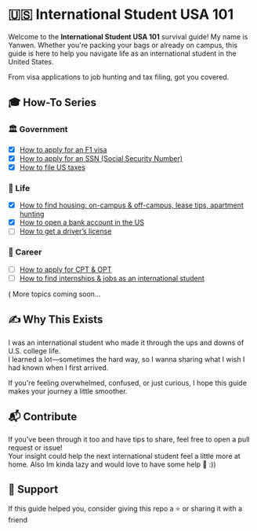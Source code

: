 # 🇺🇸 International Student USA 101

Welcome to the **International Student USA 101** survival guide! My name is Yanwen.
Whether you're packing your bags or already on campus, this guide is here to help you navigate life as an international student in the United States.

From visa applications to job hunting and tax filing, got you covered.


##  🎓 How-To Series

### 🏛️ Government
- [x] [How to apply for an F1 visa](government/f1visa.md)
- [x] [How to apply for an SSN (Social Security Number)](government/ssn.md)
- [x] [How to file US taxes](government/taxes.md)

### 🏡 Life
- [x] [How to find housing: on-campus & off-campus, lease tips, apartment hunting](life/housing.md)
- [x] [How to open a bank account in the US](life/banking.md)
- [ ] [How to get a driver’s license](life/driving.md)

### 💼 Career
- [ ] [How to apply for CPT & OPT](career/cptopt.md)
- [ ] [How to find internships & jobs as an international student](career/findjobs.md)

( More topics coming soon…


## ✍️ Why This Exists

I was an international student who made it through the ups and downs of U.S. college life.  
I learned a lot—sometimes the hard way, so I wanna sharing what I wish I had known when I first arrived.

If you're feeling overwhelmed, confused, or just curious, I hope this guide makes your journey a little smoother.


## 📬 Contribute

If you've been through it too and have tips to share, feel free to open a pull request or issue!  
Your insight could help the next international student feel a little more at home.
Also Im kinda lazy and would love to have some help 🫶 :))


## 💛 Support

If this guide helped you, consider giving this repo a ⭐ or sharing it with a friend 

